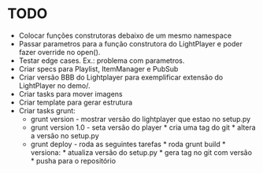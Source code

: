 
# TODO

* Colocar funções construtoras debaixo de um mesmo namespace
* Passar parametros para a função construtora do LightPlayer
  e poder fazer override no open().
* Testar edge cases. Ex.: problema com parametros.
* Criar specs para Playlist, ItemManager e PubSub
* Criar versão BBB do Lightplayer para exemplificar extensão
  do LightPlayer no demo/.
* Criar tasks para mover imagens
* Criar template para gerar estrutura 
* Criar tasks grunt:
    * grunt version        - mostrar versão do lightplayer
                             que estao no setup.py
    * grunt version 1.0    - seta versão do player
                                * cria uma tag do git
                                * altera a versão no setup.py
    * grunt deploy         - roda as seguintes tarefas
                                * roda grunt build
                                * versiona:
                                    * atualiza versão do setup.py
                                    * gera tag no git com versão
                                * pusha para o repositório
